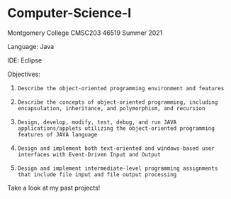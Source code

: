 # Computer-Science-I

Montgomery College CMSC203 46519 Summer 2021

Language: Java

IDE: Eclipse

Objectives:

1.     Describe the object-oriented programming environment and features

2.     Describe the concepts of object-oriented programming, including encapsulation, inheritance, and polymorphism, and recursion

3.     Design, develop, modify, test, debug, and run JAVA applications/applets utilizing the object-oriented programming features of JAVA language

4.     Design and implement both text-oriented and windows-based user interfaces with Event-Driven Input and Output

5.     Design and implement intermediate-level programming assignments that include file input and file output processing

Take a look at my past projects!
